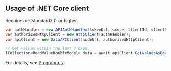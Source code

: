 ## Usage of .NET Core client

Requires netstandard2.0 or higher.

``` csharp
var authHandler = new APIAuthHandler(tokenUrl, scope, clientId, clientSecret);
var authorizedHttpClient = new HttpClient(authHandler);
var apiClient = new DataAPIClient(nodeUrl, authorizedHttpClient);

// Get values within the last 7 days
ICollection<ReadValueDoubleModel> data = await apiClient.GetValuesAsDoubleAsync(dataStreamId, DateTime.Now, DateTime.Now.AddDays(-7), fromSyncNumber: null, "asc", pageNumber: null, pageSize: null);
```

For details, see [Program.cs](./Program.cs).